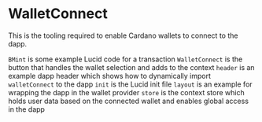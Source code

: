 # WalletConnect

This is the tooling required to enable Cardano wallets to connect to the dapp.

`BMint` is some example Lucid code for a transaction
`WalletConnect` is the button that handles the wallet selection and adds to the context
`header` is an example dapp header which shows how to dynamically import `walletConnect` to the dapp
`init` is the Lucid init file
`layout` is an example for wrapping the dapp in the wallet provider
`store` is the context store which holds user data based on the connected wallet and enables global access in the dapp
